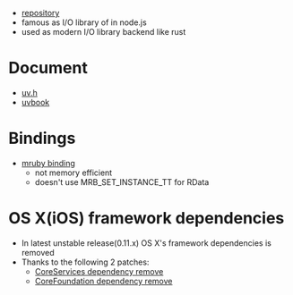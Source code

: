 * [repository](https://github.com/joyent/libuv)
* famous as I/O library of in node.js
* used as modern I/O library backend like rust

# Document
* [uv.h](https://github.com/joyent/libuv/blob/master/include/uv.h)
* [uvbook](http://nikhilm.github.io/uvbook/)

# Bindings
* [mruby binding](https://github.com/mattn/mruby-uv)
  * not memory efficient
  * doesn't use MRB_SET_INSTANCE_TT for RData

# OS X(iOS) framework dependencies
* In latest unstable release(0.11.x) OS X's framework dependencies is removed
* Thanks to the following 2 patches:
  * [CoreServices dependency remove](https://github.com/joyent/libuv/pull/243)
  * [CoreFoundation dependency remove](https://github.com/joyent/libuv/pull/898)